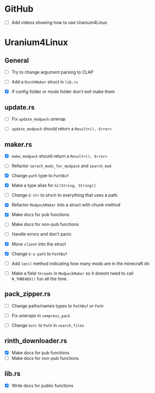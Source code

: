 # GitHub
- [ ] Add videos showing how to use Uranium4Linux

# Uranium4Linux


## General
- [ ] Try to change argument parsing to CLAP
- [ ] Add a `RinthMaker` struct in `lib.rs`
- [x] If config folder or mods folder don't exit make them


## update.rs
- [ ] Fix `update_modpack` unwrap
- [ ] `update_modpack` should return a `Result<(), Error>`



## maker.rs
- [x] `make_modpack` should return a `Result<(), Error>`
- [ ] Refactor `serach_mods_for_modpack` and `search_mod`
- [x] Change `path` type to `PathBuf`
- [x] Make a type alias for `&[(String, String)]`
- [ ] Change `&'str` to `&Path` to everything that uses a path.
- [x] Refactor `ModpackMaker` into a struct with chunk method
- [x] Make docs for pub functions
- [ ] Make docs for non-pub functions
- [ ] Handle errors and don't panic
- [x] Move `client` into the struct
- [x] Change `&'a path`  to `PathBuf`
- [ ] Add `len()` method indicating how many mods are in the minecraft dir.
- [ ] Make a field `threads`  in `ModpackMaker` so it doesnt need to call `N_THREADS()` fun all the time.



## pack_zipper.rs
- [ ] Change paths/names types to `PathBuf` or `Path`
- [ ] Fix unwraps in `compress_pack`
- [ ] Change `&str` to `Path`  in `search_files`


## rinth_downloader.rs
- [x] Make docs for pub functions
- [ ] Make docs for non-pub functions

## lib.rs
- [x] Write docs for public functions

